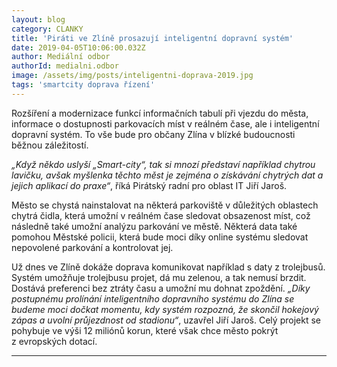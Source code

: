 ```yaml
---
layout: blog
category: CLANKY
title: 'Piráti ve Zlíně prosazují inteligentní dopravní systém'
date: 2019-04-05T10:06:00.032Z
author: Mediální odbor
authorId: medialni.odbor
image: /assets/img/posts/inteligentni-doprava-2019.jpg   
tags: 'smartcity doprava řízení'
---
```


Rozšíření a modernizace funkcí informačních tabulí při vjezdu do města, informace o dostupnosti parkovacích míst v reálném čase, ale i inteligentní dopravní systém. To vše bude pro občany Zlína v blízké budoucnosti běžnou záležitostí.

*„Když někdo uslyší „Smart-city“, tak si mnozí představí například chytrou lavičku, avšak myšlenka těchto měst je zejména o získávání chytrých dat a jejich aplikací do praxe“*, říká Pirátský radní pro oblast IT Jiří Jaroš.

Město se chystá nainstalovat na některá parkoviště v důležitých oblastech chytrá čidla, která umožní v reálném čase sledovat obsazenost míst, což následně také umožní analýzu parkování ve městě. Některá data také pomohou Městské policii, která bude moci díky online systému sledovat nepovolené parkování a kontrolovat jej.

Už dnes ve Zlíně dokáže doprava komunikovat například s daty z trolejbusů. Systém umožňuje trolejbusu projet, dá mu zelenou, a tak nemusí brzdit. Dostává preferenci bez ztráty času a umožní mu dohnat zpoždění. *„Díky postupnému prolínání inteligentního dopravního systému do Zlína se budeme moci dočkat momentu, kdy systém rozpozná, že skončil hokejový zápas a uvolní průjezdnost od stadionu“*, uzavřel Jiří Jaroš. Celý projekt se pohybuje ve výši 12 miliónů korun, které však chce město pokrýt z evropských dotací.

- - -
